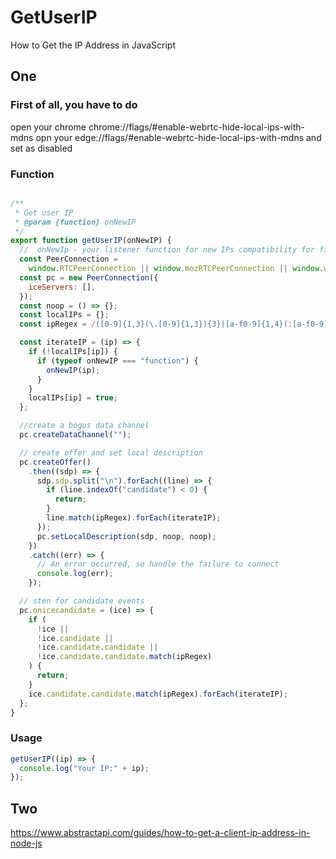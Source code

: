 # GetUserIP
How to Get the IP Address in JavaScript

## One


### First of all, you have to do
open your chrome chrome://flags/#enable-webrtc-hide-local-ips-with-mdns 
opn your edge://flags/#enable-webrtc-hide-local-ips-with-mdns 
and set as disabled


### Function
```js

/**
 * Get user IP
 * @param {function} onNewIP
 */
export function getUserIP(onNewIP) {
  //  onNewIp - your listener function for new IPs compatibility for firefox and chrome
  const PeerConnection =
    window.RTCPeerConnection || window.mozRTCPeerConnection || window.webkitRTCPeerConnection;
  const pc = new PeerConnection({
    iceServers: [],
  });
  const noop = () => {};
  const localIPs = {};
  const ipRegex = /([0-9]{1,3}(\.[0-9]{1,3}){3}|[a-f0-9]{1,4}(:[a-f0-9]{1,4}){7})/g;

  const iterateIP = (ip) => {
    if (!localIPs[ip]) {
      if (typeof onNewIP === "function") {
        onNewIP(ip);
      }
    }
    localIPs[ip] = true;
  };

  //create a bogus data channel
  pc.createDataChannel("");

  // create offer and set local description
  pc.createOffer()
    .then((sdp) => {
      sdp.sdp.split("\n").forEach((line) => {
        if (line.indexOf("candidate") < 0) {
          return;
        }
        line.match(ipRegex).forEach(iterateIP);
      });
      pc.setLocalDescription(sdp, noop, noop);
    })
    .catch((err) => {
      // An error occurred, so handle the failure to connect
      console.log(err);
    });

  // sten for candidate events
  pc.onicecandidate = (ice) => {
    if (
      !ice ||
      !ice.candidate ||
      !ice.candidate.candidate ||
      !ice.candidate.candidate.match(ipRegex)
    ) {
      return;
    }
    ice.candidate.candidate.match(ipRegex).forEach(iterateIP);
  };
}
```

### Usage
```js
getUserIP((ip) => {
  console.log("Your IP:" + ip);
});
```

## Two

https://www.abstractapi.com/guides/how-to-get-a-client-ip-address-in-node-js



